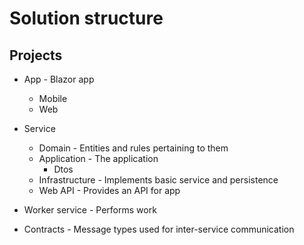 # Solution structure

## Projects
* App - Blazor app
    * Mobile
    * Web

* Service
    * Domain - Entities and rules pertaining to them
    * Application - The application
        * Dtos
    * Infrastructure - Implements basic service and persistence
    * Web API - Provides an API for app

* Worker service - Performs work
* Contracts - Message types used for inter-service communication